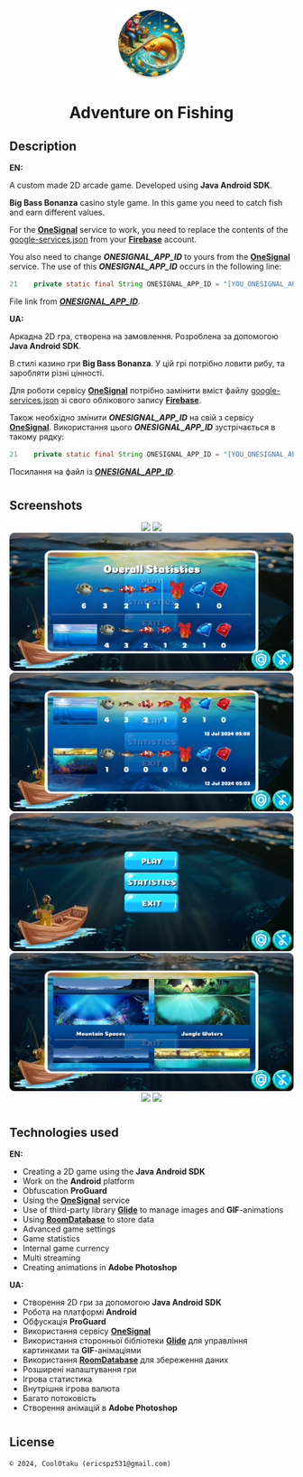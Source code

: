 <p align="center"><img height="128" src="app/src/main/res/mipmap-xxxhdpi/ic_launcher_round.png"/></p>
<h1 align="center">Adventure on Fishing</h1>

## Description
<b>EN:</b>

A custom made 2D arcade game. Developed using **Java Android SDK**.

**Big Bass Bonanza** casino style game. In this game you need to catch fish and earn different values.

For the [**OneSignal**](https://www.onesignal.com) service to work, you need to replace the contents of the [google-services.json](https://github.com/CoolOtaku/AdventureonFishing/blob/main/app/google-services.json) from your [**Firebase**](https://firebase.google.com) account.

You also need to change ***ONESIGNAL_APP_ID*** to yours from the [**OneSignal**](https://www.onesignal.com) service.
The use of this ***ONESIGNAL_APP_ID*** occurs in the following line:

```java
21    private static final String ONESIGNAL_APP_ID = "[YOU_ONESIGNAL_APP_ID]";
```

File link from [***ONESIGNAL_APP_ID***](https://github.com/CoolOtaku/AdventureonFishing/blob/main/app/src/main/java/com/srcgame/adventureonfishing/Main.java).

<b>UA:</b>

Аркадна 2D гра, створена на замовлення. Розроблена за допомогою **Java Android SDK**.

В стилі казино гри **Big Bass Bonanza**. У цій грі потрібно ловити рибу, та заробляти різні цінності.

Для роботи сервісу [**OneSignal**](https://www.onesignal.com) потрібно замінити вміст файлу [google-services.json](https://github.com/CoolOtaku/AdventureonFishing/blob/main/app/google-services.json) зі свого облікового запису [**Firebase**](https://firebase.google.com).

Також необхідно змінити ***ONESIGNAL_APP_ID*** на свій з сервісу [**OneSignal**](https://www.onesignal.com).
Використання цього ***ONESIGNAL_APP_ID*** зустрічається в такому рядку:

```java
21    private static final String ONESIGNAL_APP_ID = "[YOU_ONESIGNAL_APP_ID]";
```

Посилання на файл із [***ONESIGNAL_APP_ID***](https://github.com/CoolOtaku/AdventureonFishing/blob/main/app/src/main/java/com/srcgame/adventureonfishing/Main.java).

#
## Screenshots
<p align="center">
  <img src="screenshots/1.png" height="20%"/>
  <img src="screenshots/2.png" height="20%"/>
  <img src="screenshots/3.png" height="20%"/>
  <img src="screenshots/4.png" height="20%"/>
  <img src="screenshots/5.png" height="20%"/>
  <img src="screenshots/6.png" height="20%"/>
  <img src="screenshots/7.png" height="20%"/>
  <img src="screenshots/8.png" height="20%"/>
</p>

#
## Technologies used
<b>EN:</b>
- Creating a 2D game using the **Java Android SDK**
- Work on the **Android** platform
- Obfuscation **ProGuard**
- Using the [**OneSignal**](https://www.onesignal.com) service
- Use of third-party library [**Glide**](https://github.com/bumptech/glide) to manage images and **GIF**-animations
- Using [**RoomDatabase**](https://developer.android.com/training/data-storage/room) to store data
- Advanced game settings
- Game statistics
- Internal game currency
- Multi streaming
- Creating animations in **Adobe Photoshop**

<b>UA:</b>
- Створення 2D гри за допомогою **Java Android SDK**
- Робота на платформі **Android**
- Обфускація **ProGuard**
- Використання сервісу [**OneSignal**](https://www.onesignal.com)
- Використання сторонньої бібліотеки [**Glide**](https://github.com/bumptech/glide) для управління картинками та **GIF**-анімаціями
- Використання [**RoomDatabase**](https://developer.android.com/training/data-storage/room) для збереження даних
- Розширені налаштування гри
- Ігрова статистика
- Внутрішня ігрова валюта
- Багато потоковість
- Створення анімацій в **Adobe Photoshop**

#
## License
```
© 2024, CoolOtaku (ericspz531@gmail.com)
```
